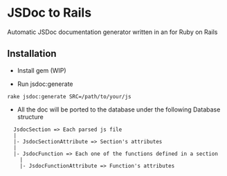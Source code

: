 # JSDoc to Rails

Automatic JSDoc documentation generator written in an for Ruby on Rails

## Installation

* Install gem (WIP)

* Run jsdoc:generate

```
rake jsdoc:generate SRC=/path/to/your/js
```

* All the doc will be ported to the database under the following Database structure

```
  JsdocSection => Each parsed js file
  |
  |- JsdocSectionAttribute => Section's attributes
  |
  |- JsdocFunction => Each one of the functions defined in a section
    |
    |- JsdocFunctionAttribute => Function's attributes
```
